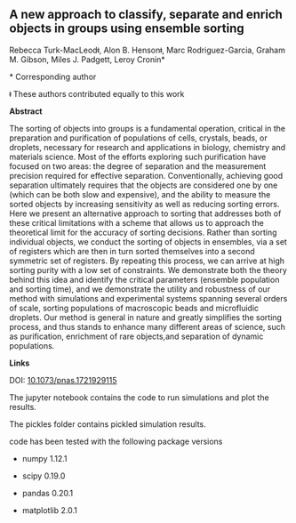 ## A new approach to classify, separate and enrich objects in groups using ensemble sorting

Rebecca Turk-MacLeodǂ, Alon B. Hensonǂ, Marc Rodriguez-Garcia, Graham M. Gibson, Miles J. Padgett, Leroy Cronin*

\* Corresponding author

ǂ These authors contributed equally to this work

**Abstract**

The sorting of objects into groups is a fundamental operation, critical in the preparation and purification of populations of cells, crystals, beads, or droplets, necessary for research and applications in biology, chemistry and materials science. Most of the efforts exploring such purification have focused on two areas: the degree of separation and the measurement precision required for effective separation. Conventionally, achieving good separation ultimately requires that the objects are considered one by one (which can be both slow and expensive), and the ability to measure the sorted objects by increasing sensitivity as well as reducing sorting errors. Here we present an alternative approach to sorting that addresses both of these critical limitations with a scheme that allows us to approach the theoretical limit for the accuracy of sorting decisions.  Rather than sorting individual objects, we conduct the sorting of objects in ensembles, via a set of registers which are then in turn sorted themselves into a second symmetric set of registers. By repeating this process, we can arrive at high sorting purity with a low set of constraints. We demonstrate both the theory behind this idea and identify the critical parameters (ensemble population and sorting time), and we demonstrate the utility and robustness of our method with simulations and experimental systems spanning several orders of scale, sorting populations of macroscopic beads and microfluidic droplets. Our method is general in nature and greatly simplifies the sorting process, and thus stands to enhance many different areas of science, such as purification, enrichment of rare objects,and separation of dynamic populations. 

**Links**

DOI:  [10.1073/pnas.1721929115](https://doi.org/10.1073/pnas.1721929115)

The jupyter notebook contains the code to run simulations and plot the results. 

The pickles folder contains pickled simulation results.

code has been tested with the following package versions

- numpy 1.12.1


- scipy 0.19.0

- pandas 0.20.1

- matplotlib 2.0.1

  ​
